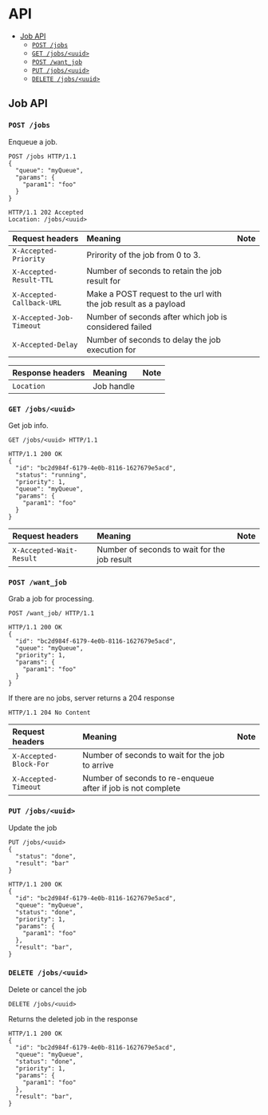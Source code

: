 API
===


- [Job API](#section-api-jobs)
  - [`POST /jobs`](#api-post-jobs)
  - [`GET /jobs/<uuid>`](#api-get-job)
  - [`POST /want_job`](#api-jobs-dequeue)
  - [`PUT /jobs/<uuid>`](#api-jobs-update)
  - [`DELETE /jobs/<uuid>`]($api-jobs-delete)


## <a name="api-jobs">Job API</a>

### <a name="api-post-jobs">`POST /jobs`</a>

Enqueue a job.

```http
POST /jobs HTTP/1.1
{
  "queue": "myQueue",
  "params": {
    "param1": "foo" 
  }
}
```

```http
HTTP/1.1 202 Accepted
Location: /jobs/<uuid>
```

|Request headers                   |Meaning                              |Note          |
|:---------------------------------|:------------------------------------|:-------------|
|`X-Accepted-Priority`             |Prirority of the job from 0 to 3.     |     |
|`X-Accepted-Result-TTL`           | Number of seconds to retain the job result for||
|`X-Accepted-Callback-URL`         | Make a POST request to the url with the job result as a payload||
|`X-Accepted-Job-Timeout`| Number of seconds after which job is considered failed||
|`X-Accepted-Delay`| Number of seconds to delay the job execution for||

|Response headers|Meaning|Note
|:---------------------------------|:-------------------------------------|:------------|
|`Location`                        |Job handle                            |             |

### <a name="api-post-jobs">`GET /jobs/<uuid>`</a>

Get job info.

```http
GET /jobs/<uuid> HTTP/1.1
```

```http
HTTP/1.1 200 OK
{ 
  "id": "bc2d984f-6179-4e0b-8116-1627679e5acd",
  "status": "running",
  "priority": 1,
  "queue": "myQueue",
  "params": {
    "param1": "foo" 
  }
}
```

|Request headers                   |Meaning                              |Note          |
|:---------------------------------|:------------------------------------|:-------------|
|`X-Accepted-Wait-Result`          |Number of seconds to wait for the job result    |     |

### <a name="api-jobs-deque">`POST /want_job`</a>

Grab a job for processing.

```http
POST /want_job/ HTTP/1.1
```

```http
HTTP/1.1 200 OK
{
  "id": "bc2d984f-6179-4e0b-8116-1627679e5acd",
  "queue": "myQueue",
  "priority": 1,
  "params": {
    "param1": "foo" 
  }
}
```

If there are no jobs, server returns a 204 response
```http
HTTP/1.1 204 No Content
```
|Request headers                   |Meaning                              |Note          |
|:---------------------------------|:------------------------------------|:-------------|
|`X-Accepted-Block-For`            |Number of seconds to wait for the job to arrive    |     |
|`X-Accepted-Timeout`              |Number of seconds to re-enqueue after if job is not complete ||

###  <a name="api-jobs-update">`PUT /jobs/<uuid>`</a>

Update the job
```http
PUT /jobs/<uuid>
{
  "status": "done",
  "result": "bar"
}
```

```http
HTTP/1.1 200 OK
{
  "id": "bc2d984f-6179-4e0b-8116-1627679e5acd",
  "queue": "myQueue",
  "status": "done",
  "priority": 1,
  "params": {
    "param1": "foo"
  },
  "result": "bar",
}
```
###  <a name="api-jobs-delete">`DELETE /jobs/<uuid>`</a>

Delete or cancel the job
```http
DELETE /jobs/<uuid>
```

Returns the deleted job in the response
```http
HTTP/1.1 200 OK
{
  "id": "bc2d984f-6179-4e0b-8116-1627679e5acd",
  "queue": "myQueue",
  "status": "done",
  "priority": 1,
  "params": {
    "param1": "foo"
  },
  "result": "bar",
}
```
